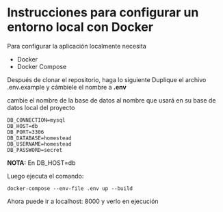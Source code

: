 # Instrucciones para configurar un entorno local con Docker
Para configurar la aplicación localmente necesita
- Docker
- Docker Compose

Después de clonar el repositorio, haga lo siguiente
Duplique el archivo .env.example y cámbiele el nombre a **.env**

cambie el nombre de la base de datos al nombre que usará en su base de datos local del proyecto

```
DB_CONNECTION=mysql
DB_HOST=db
DB_PORT=3306
DB_DATABASE=homestead
DB_USERNAME=homestead
DB_PASSWORD=secret
```

**NOTA:** En DB_HOST=db

Luego ejecuta el comando:

`docker-compose --env-file .env up --build`

Ahora puede ir a localhost: 8000 y verlo en ejecución
